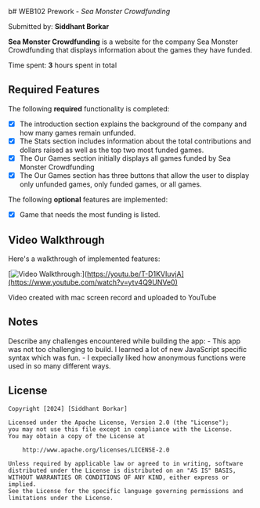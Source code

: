 b# WEB102 Prework - *Sea Monster Crowdfunding*

Submitted by: **Siddhant Borkar**

**Sea Monster Crowdfunding** is a website for the company Sea Monster Crowdfunding that displays information about the games they have funded.

Time spent: **3** hours spent in total

## Required Features

The following **required** functionality is completed:

* [x] The introduction section explains the background of the company and how many games remain unfunded.
* [x] The Stats section includes information about the total contributions and dollars raised as well as the top two most funded games.
* [x] The Our Games section initially displays all games funded by Sea Monster Crowdfunding
* [x] The Our Games section has three buttons that allow the user to display only unfunded games, only funded games, or all games.

The following **optional** features are implemented:

* [x] Game that needs the most funding is listed.

## Video Walkthrough

Here's a walkthrough of implemented features:

[![Video Walkthrough:](https://img.youtube.com/vi/ytv4Q9UNVe0/maxresdefault.jpg)](https://youtu.be/T-D1KVIuvjA](https://www.youtube.com/watch?v=ytv4Q9UNVe0)

<!-- Replace this with whatever GIF tool you used! -->
Video created with mac screen record and uploaded to YouTube  
<!-- Recommended tools:
[Kap](https://getkap.co/) for macOS
[ScreenToGif](https://www.screentogif.com/) for Windows
[peek](https://github.com/phw/peek) for Linux. -->

## Notes

Describe any challenges encountered while building the app:
    - This app was not too challenging to build. I learned a lot of new JavaScript specific syntax which was fun.
    - I expecially liked how anonymous functions were used in so many different ways.

## License

    Copyright [2024] [Siddhant Borkar]

    Licensed under the Apache License, Version 2.0 (the "License");
    you may not use this file except in compliance with the License.
    You may obtain a copy of the License at

        http://www.apache.org/licenses/LICENSE-2.0

    Unless required by applicable law or agreed to in writing, software
    distributed under the License is distributed on an "AS IS" BASIS,
    WITHOUT WARRANTIES OR CONDITIONS OF ANY KIND, either express or implied.
    See the License for the specific language governing permissions and
    limitations under the License.
